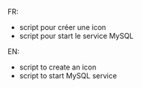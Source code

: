 FR:
- script pour créer une icon
- script pour start le service MySQL

EN:
- script to create an icon
- script to start MySQL service
